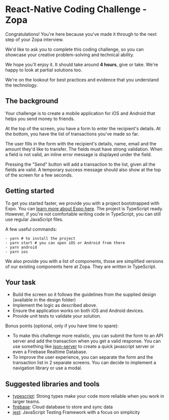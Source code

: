 # React-Native Coding Challenge - Zopa

Congratulations! You're here because you've made it through to the next step of your Zopa interview.

We'd like to ask you to complete this coding challenge, so you can showcase your creative problem-solving and technical ability.

We hope you'll enjoy it. It should take around **4 hours**, give or take. We're happy to look at partial solutions too.

We're on the lookout for best practices and evidence that you understand the technology.

## The background

Your challenge is to create a mobile application for iOS and Android that helps you send money to friends.

At the top of the screen, you have a form to enter the recipient's details.
At the bottom, you have the list of transactions you've made so far.

The user fills in the form with the recipient's details, name, email and the amount they'd like to transfer. The fields must have strong validation. When a field is not valid, an inline error message is displayed under the field.

Pressing the "Send" button will add a transaction to the list, given all the fields are valid. A temporary success message should also show at the top of the screen for a few seconds.

## Getting started

To get you started faster, we provide you with a project bootstrapped with Expo. You can [learn more about Expo here](https://docs.expo.io/get-started/create-a-new-app/). The project is TypeScript ready. However, if you're not comfortable writing code in TypeScript, you can still use regular JavaScript files.

A few useful commands:
```
- yarn # to install the project
- yarn start # you can open iOS or Android from there
- yarn android
- yarn ios
```

We also provide you with a list of components, those are simplified versions of our existing components here at Zopa. They are written in TypeScript.

## Your task

- Build the screen so it follows the guidelines from the supplied design (available in the design folder)
- Implement the logic as described above.
- Ensure the application works on both iOS and Android devices.
- Provide unit tests to validate your solution.

Bonus points (optional, only if you have time to spare):
- To make this challenge more realistic, you can submit the form to an API server and add the transaction when you get a valid response. You can use something like [json-server](https://github.com/typicode/json-server) to create a quick javascript server or even a Firebase Realtime Database.
- To improve the user experience, you can separate the form and the transaction list in 2 separate screens. You can decide to implement a navigation library or use a modal.

## Suggested libraries and tools

- [typescript](https://github.com/Microsoft/TypeScript): Strong types make your code more reliable when you work in larger teams.
- [firebase](https://firebase.google.com/products/firestore): Cloud database to store and sync data
- [jest](https://jestjs.io/): JavaScript Testing Framework with a focus on simplicity
